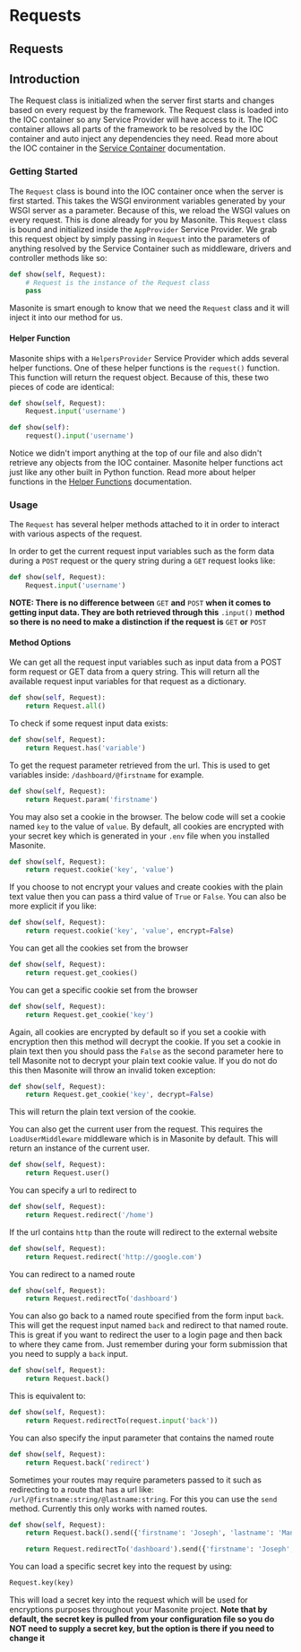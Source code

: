 # Requests

## Requests

## Introduction

The Request class is initialized when the server first starts and changes based on every request by the framework. The Request class is loaded into the IOC container so any Service Provider will have access to it. The IOC container allows all parts of the framework to be resolved by the IOC container and auto inject any dependencies they need. Read more about the IOC container in the [Service Container](../architectural-concepts/service-container.md) documentation.

### Getting Started

The `Request` class is bound into the IOC container once when the server is first started. This takes the WSGI environment variables generated by your WSGI server as a parameter. Because of this, we reload the WSGI values on every request. This is done already for you by Masonite. This `Request` class is bound and initialized inside the `AppProvider` Service Provider. We grab this request object by simply passing in `Request` into the parameters of anything resolved by the Service Container such as middleware, drivers and controller methods like so:

```python
def show(self, Request):
    # Request is the instance of the Request class
    pass
```

Masonite is smart enough to know that we need the `Request` class and it will inject it into our method for us.

#### Helper Function

Masonite ships with a `HelpersProvider` Service Provider which adds several helper functions. One of these helper functions is the `request()` function. This function will return the request object. Because of this, these two pieces of code are identical:

```python
def show(self, Request):
    Request.input('username')
```

```python
def show(self):
    request().input('username')
```

Notice we didn't import anything at the top of our file and also didn't retrieve any objects from the IOC container. Masonite helper functions act just like any other built in Python function. Read more about helper functions in the [Helper Functions](helper-functions.md) documentation.

### Usage

The `Request` has several helper methods attached to it in order to interact with various aspects of the request.

In order to get the current request input variables such as the form data during a `POST` request or the query string during a `GET` request looks like:

```python
def show(self, Request):
    Request.input('username')
```

**NOTE: There is no difference between** `GET` **and** `POST` **when it comes to getting input data. They are both retrieved through this** `.input()` **method so there is no need to make a distinction if the request is** `GET` **or** `POST`

#### Method Options

We can get all the request input variables such as input data from a POST form request or GET data from a query string. This will return all the available request input variables for that request as a dictionary.

```python
def show(self, Request):
    return Request.all()
```

To check if some request input data exists:

```python
def show(self, Request):
    return Request.has('variable')
```

To get the request parameter retrieved from the url. This is used to get variables inside: `/dashboard/@firstname` for example.

```python
def show(self, Request):
    return Request.param('firstname')
```

You may also set a cookie in the browser. The below code will set a cookie named `key` to the value of `value`. By default, all cookies are encrypted with your secret key which is generated in your `.env` file when you installed Masonite.

```python
def show(self, Request):
    return request.cookie('key', 'value')
```

If you choose to not encrypt your values and create cookies with the plain text value then you can pass a third value of `True` or `False`. You can also be more explicit if you like:

```python
def show(self, Request):
    return request.cookie('key', 'value', encrypt=False)
```

You can get all the cookies set from the browser

```python
def show(self, Request):
    return request.get_cookies()
```

You can get a specific cookie set from the browser

```python
def show(self, Request):
    return Request.get_cookie('key')
```

Again, all cookies are encrypted by default so if you set a cookie with encryption then this method will decrypt the cookie. If you set a cookie in plain text then you should pass the `False` as the second parameter here to tell Masonite not to decrypt your plain text cookie value. If you do not do this then Masonite will throw an invalid token exception:

```python
def show(self, Request):
    return Request.get_cookie('key', decrypt=False)
```

This will return the plain text version of the cookie.

You can also get the current user from the request. This requires the `LoadUserMiddleware` middleware which is in Masonite by default. This will return an instance of the current user.

```python
def show(self, Request):
    return Request.user()
```

You can specify a url to redirect to

```python
def show(self, Request):
    return Request.redirect('/home')
```

If the url contains `http` than the route will redirect to the external website

```python
def show(self, Request):
    return Request.redirect('http://google.com')
```

You can redirect to a named route

```python
def show(self, Request):
    return Request.redirectTo('dashboard')
```

You can also go back to a named route specified from the form input `back`. This will get the request input named `back` and redirect to that named route. This is great if you want to redirect the user to a login page and then back to where they came from. Just remember during your form submission that you need to supply a `back` input.

```python
def show(self, Request):
    return Request.back()
```

This is equivalent to:

```python
def show(self, Request):
    return Request.redirectTo(request.input('back'))
```

You can also specify the input parameter that contains the named route

```python
def show(self, Request):
    return Request.back('redirect')
```

Sometimes your routes may require parameters passed to it such as redirecting to a route that has a url like: `/url/@firstname:string/@lastname:string`. For this you can use the `send` method. Currently this only works with named routes.

```python
def show(self, Request):
    return Request.back().send({'firstname': 'Joseph', 'lastname': 'Mancuso'})

    return Request.redirectTo('dashboard').send({'firstname': 'Joseph', 'lastname': 'Mancuso'})
```

You can load a specific secret key into the request by using:

```python
Request.key(key)
```

This will load a secret key into the request which will be used for encryptions purposes throughout your Masonite project. **Note that by default, the secret key is pulled from your configuration file so you do NOT need to supply a secret key, but the option is there if you need to change it**

